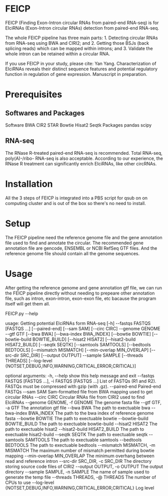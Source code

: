 # FEICP
FEICP (Finding Exon-Intron circular RNAs from paired-end RNA-seq) is for EIciRNAs (Exon-Intron circular RNAs) detection from paired-end RNA-seq.

The whole FEICP pipeline has three main parts: 1. Detecting circular RNAs from RNA-seq using BWA and CIRI2; and 2. Getting those BSJs (back splicing reads) which can be mapped within introns; and 3. Validate the whole intron can be retained within a circular RNA.

If you use FEICP in your study, please cite:
Yan Yang. Characterization of EIciRNAs reveals their distinct sequence features and potential regulatory function in regulation of gene expression. Manuscript in preparation.

# Prerequisites

## Softwares and Packages
Software
  BWA
  CIR2
  STAR
  Bowtie
  Hisat2
  Seqtk
Packages
  pandas
  scipy
 
## RNA-seq
The RNase R-treated paired-end RNA-seq is recommended. Total RNA-seq, poly(A)-/ribo- RNA-seq is also acceptable. According to our experience, the RNase R treatment can significantly enrich EIciRNAs, like other circRNAs.

# Installation
All the 3 steps of FEICP is integrated into a PBS script for qsub on on computing cluster and is out of the box so there's no need to install.

# Setup
The FEICP pipeline need the reference genome file and the gene annotation file used to find and annotate the circular.
The recommended gene annotation file are gencode, ENSEMBL or NCBI RefSeq GTF files. And the reference genome file should contain all the genome sequences.


# Usage
After getting the reference genome and gene annotation gtf file, we can run the FEICP pipeline directly without needing to prepeare other annotation file, such as intron, exon-intron, exon-exon file, etc bacause the program itself will get them all.

FEICP.py --help

usage: Getting potential EIciRNAs form RNA-seq [-h] --fastqs FASTQS
                                               [FASTQS ...] [--paired-end]
                                               [--sam SAM] [--circ CIRC]
                                               --genome GENOME --gtf GTF
                                               [--bwa BWA]
                                               [--bwa-index BWA_INDEX]
                                               [--bowtie BOWTIE]
                                               [--bowtie-build BOWTIE_BUILD]
                                               [--hisat2 HISAT2]
                                               [--hisat2-build HISAT2_BUILD]
                                               [--seqtk SEQTK]
                                               [--samtools SAMTOOLS]
                                               [--bedtools BEDTOOLS]
                                               [--mismatch MISMATCH]
                                               [--min-overlap MIN_OVERLAP]
                                               [--src-dir SRC_DIR]
                                               [--output OUTPUT] --sample
                                               SAMPLE [--threads THREADS]
                                               [--log-level {NOTSET,DEBUG,INFO,WARNING,CRITICAL,ERROR,CRITICAL}]

optional arguments:
  -h, --help            show this help message and exit
  --fastqs FASTQS [FASTQS ...], -i FASTQS [FASTQS ...]
                        List of FASTQs (R1 and R2). FASTQs must be compressed
                        with gzip (with .gz).
  --paired-end          Paired-end FASTQs
  --sam SAM             Sam-formatted file from BWA mapping used to get
                        circular RNAs
  --circ CIRC           Circular RNAs file from CIRI2 used to find EIciRNAs
  --genome GENOME, -f GENOME
                        The genome fasta file
  --gtf GTF, -a GTF     The annotation gtf file
  --bwa BWA             The path to exectuable bwa
  --bwa-index BWA_INDEX
                        The path to the bwa index of reference genome fasta
  --bowtie BOWTIE       The path to exectuable bowtie
  --bowtie-build BOWTIE_BUILD
                        The path to exectuable bowtie-build
  --hisat2 HISAT2       The path to exectuable hisat2
  --hisat2-build HISAT2_BUILD
                        The path to exectuable hisat2-build
  --seqtk SEQTK         The path to exectuable seqtk
  --samtools SAMTOOLS   The path to exectuable samtools
  --bedtools BEDTOOLS   The path to exectuable bedtools
  --mismatch MISMATCH, -m MISMATCH
                        The maximum number of mismatch permitted during bowtie
                        mapping
  --min-overlap MIN_OVERLAP
                        The minimum overhang between read and reference intron
  --src-dir SRC_DIR, -c SRC_DIR
                        The directory storing source code files of CIRI2
  --output OUTPUT, -o OUTPUT
                        The output directory
  --sample SAMPLE, -n SAMPLE
                        The name of sample used to generate the temp file
  --threads THREADS, -@ THREADS
                        The number of CPUs to use
  --log-level {NOTSET,DEBUG,INFO,WARNING,CRITICAL,ERROR,CRITICAL}
                        Log level
